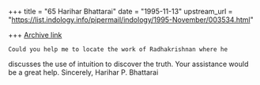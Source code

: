 +++
title = "65 Harihar Bhattarai"
date = "1995-11-13"
upstream_url = "https://list.indology.info/pipermail/indology/1995-November/003534.html"

+++
[Archive link](https://list.indology.info/pipermail/indology/1995-November/003534.html)

	Could you help me to locate the work of Radhakrishnan where he
discusses the use of intuition to discover the truth.
	Your assistance would be a great help.
	Sincerely,
	Harihar P. Bhattarai 





